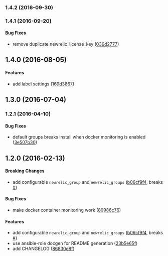 <a name="1.4.2"></a>
### 1.4.2 (2016-09-30)




<a name="1.4.1"></a>
### 1.4.1 (2016-09-20)


#### Bug Fixes

*   remove duplicate newrelic_license_key ([036d2777](https://github.com/weareinteractive/ansible-newrelic/commit/036d27779b7db47b9fb06b9a983d759d2ad196bf))



<a name="1.4.0"></a>
## 1.4.0 (2016-08-05)


#### Features

*   add label settings ([169d3867](https://github.com/weareinteractive/ansible-newrelic/commit/169d386710aba0d7d1397cb68ef7f8426d1fac80))



<a name="1.3.0"></a>
## 1.3.0 (2016-07-04)




<a name="1.2.1"></a>
### 1.2.1 (2016-04-10)


#### Bug Fixes

*   default groups breaks install when docker monitoring is enabled ([3e507b30](https://github.com/weareinteractive/ansible-newrelic/commit/3e507b3080fa8040a3659577f1bdc25c3d97508a))



<a name="1.2.0"></a>
## 1.2.0 (2016-02-13)


#### Breaking Changes

*   add configurable `newrelic_group` and `newrelic_groups` ([b06cf9f4](https://github.com/weareinteractive/ansible-newrelic/commit/b06cf9f4bbaeb6edd3bae8b600d351a27dbd28d5), breaks [#](https://github.com/weareinteractive/ansible-newrelic/issues/))

#### Bug Fixes

*   make docker container monitoring work ([89986c76](https://github.com/weareinteractive/ansible-newrelic/commit/89986c7649e3bc3d9f08d1d2027596b9e089b6c5))

#### Features

*   add configurable `newrelic_group` and `newrelic_groups` ([b06cf9f4](https://github.com/weareinteractive/ansible-newrelic/commit/b06cf9f4bbaeb6edd3bae8b600d351a27dbd28d5), breaks [#](https://github.com/weareinteractive/ansible-newrelic/issues/))
*   use ansible-role docgen for README generation ([23b5e65f](https://github.com/weareinteractive/ansible-newrelic/commit/23b5e65fb9fe82851ec450f99d80b7db42663e58))
*   add CHANGELOG ([86830e8f](https://github.com/weareinteractive/ansible-newrelic/commit/86830e8f5d84195c2b3c11a8d3b1235a74cb136f))




